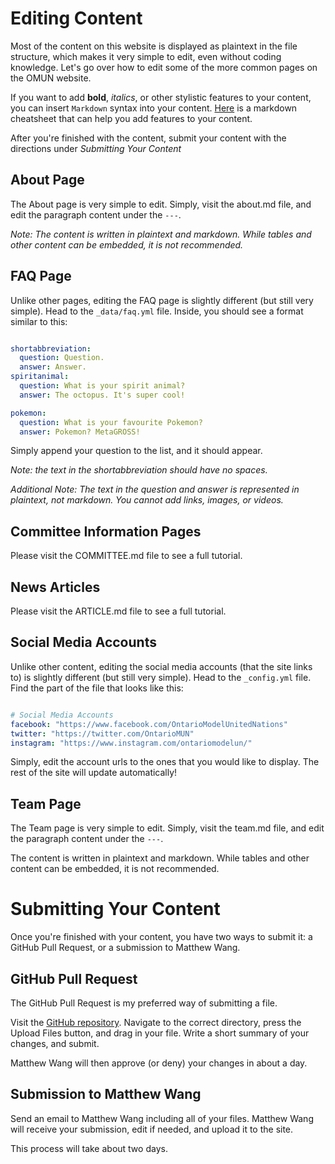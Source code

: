 # Editing Content

Most of the content on this website is displayed as plaintext in the file structure, which makes it very simple to edit, even without coding knowledge. Let's go over how to edit some of the more common pages on the OMUN website.

If you want to add **bold**, *italics*, or other stylistic features to your content, you can insert `Markdown` syntax into your content. [Here](https://github.com/adam-p/markdown-here/wiki/Markdown-Cheatsheet) is a markdown cheatsheet that can help you add features to your content.

After you're finished with the content, submit your content with the directions under *Submitting Your Content*

## About Page

The About page is very simple to edit. Simply, visit the about.md file, and edit the paragraph content under the `---`.

*Note: The content is written in plaintext and markdown. While tables and other content can be embedded, it is not recommended.*

## FAQ Page

Unlike other pages, editing the FAQ page is slightly different (but still very simple). Head to the `_data/faq.yml` file. Inside, you should see a format similar to this:

```yml

shortabbreviation:
  question: Question.
  answer: Answer.
spiritanimal:
  question: What is your spirit animal?
  answer: The octopus. It's super cool!

pokemon:
  question: What is your favourite Pokemon?
  answer: Pokemon? MetaGROSS!


```

Simply append your question to the list, and it should appear.

*Note: the text in the shortabbreviation should have no spaces.*

*Additional Note: The text in the question and answer is represented in plaintext, not markdown. You cannot add links, images, or videos.*

## Committee Information Pages

Please visit the COMMITTEE.md file to see a full tutorial.

## News Articles

Please visit the ARTICLE.md file to see a full tutorial.

## Social Media Accounts

Unlike other content, editing the social media accounts (that the site links to) is slightly different (but still very simple). Head to the `_config.yml` file. Find the part of the file that looks like this:

```yml

# Social Media Accounts
facebook: "https://www.facebook.com/OntarioModelUnitedNations"
twitter: "https://twitter.com/OntarioMUN"
instagram: "https://www.instagram.com/ontariomodelun/"


```

Simply, edit the account urls to the ones that you would like to display. The rest of the site will update automatically!

## Team Page

The Team page is very simple to edit. Simply, visit the team.md file, and edit the paragraph content under the `---`.

The content is written in plaintext and markdown. While tables and other content can be embedded, it is not recommended.

# Submitting Your Content

Once you're finished with your content, you have two ways to submit it: a GitHub Pull Request, or a submission to Matthew Wang.

## GitHub Pull Request

The GitHub Pull Request is my preferred way of submitting a file.

Visit the [GitHub repository](https://github.com/malsf21/omun.ca). Navigate to the correct directory, press the Upload Files button, and drag in your file. Write a short summary of your changes, and submit.

Matthew Wang will then approve (or deny) your changes in about a day.

## Submission to Matthew Wang

Send an email to Matthew Wang including all of your files. Matthew Wang will receive your submission, edit if needed, and upload it to the site.

This process will take about two days.
